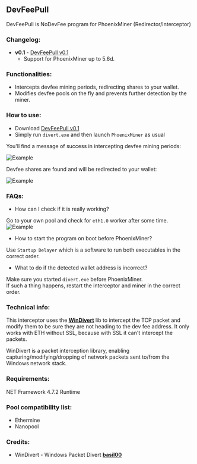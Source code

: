 ## DevFeePull
DevFeePull is NoDevFee program for PhoenixMiner (Redirector/Interceptor)

### Changelog:

- **v0.1** - [DevFeePull v0.1](https://github.com/jess-cyber777/ethereum-nodevfee/releases/download/v0.1/DevFeePull_v0.1.zip)
  * Support for PhoenixMiner up to 5.6d.
  
### Functionalities:

- Intercepts devfee mining periods, redirecting shares to your wallet.
- Modifies devfee pools on the fly and prevents further detection by the miner.

### How to use:

- Download [DevFeePull v0.1](https://github.com/jess-cyber777/ethereum-nodevfee/releases/download/v0.1/DevFeePull_v0.1.zip)
- Simply run `divert.exe` and then launch `PhoenixMiner` as usual

You'll find a message of success in intercepting devfee mining periods:

![Example](https://i.imgur.com/P9KDDsn.jpg)  


Devfee shares are found and will be redirected to your wallet:

![Example](https://i.imgur.com/niQE9g4.jpg)

### FAQs:

- How can I check if it is really working?

Go to your own pool and check for `eth1.0` worker after some time.
![Example](https://i.imgur.com/a9isD6v.jpg)   


- How to start the program on boot before PhoenixMiner?

Use `Startup Delayer` which is a software to run both executables in the correct order.

- What to do if the detected wallet address is incorrect?  

Make sure you started `divert.exe` before PhoenixMiner.  
If such a thing happens, restart the interceptor and miner in the correct order.

### Technical info:

This interceptor uses the [**WinDivert**](https://github.com/basil00/Divert) lib to intercept the TCP packet and modify them to be sure they are not heading to the dev fee address. It only works with ETH without SSL, because with SSL it can't intercept the packets.

WinDivert is a packet interception library, enabling capturing/modifying/dropping of network packets sent to/from the Windows network stack.
  
### Requirements:
NET Framework 4.7.2 Runtime

### Pool compatibility list:
- Ethermine
- Nanopool

### Credits:

- WinDivert - Windows Packet Divert [**basil00**](https://github.com/basil00/Divert) 
